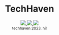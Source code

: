 <h1 align="center">TechHaven</h1>

<div align="center">
<a href="https://www.discord.gg/techhaven">
		  <img src="https://img.shields.io/badge/Discord-Connect%20with%20Us-blue"/>
</a>
<a href="https://www.roblox.com/groups/7309700/TechHaven#!/about">
		  <img src="https://img.shields.io/badge/Roblox-Join%20our%20Group-red"/>
</a>
<a href="https://www.roblox.com/games/5564466463/">
		  <img src="https://img.shields.io/badge/Hub-Purchase%20our%20Products-success"/>
</a>
<br/>
<sub>techhaven 2023. hi!</sub>
</div>
